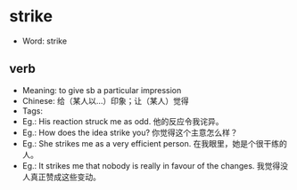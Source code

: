 # strike

- Word: strike

## verb

- Meaning: to give sb a particular impression
- Chinese: 给（某人以…）印象；让（某人）觉得
- Tags: 
- Eg.: His reaction struck me as odd. 他的反应令我诧异。
- Eg.: How does the idea strike you? 你觉得这个主意怎么样？
- Eg.: She strikes me as a very efficient person. 在我眼里，她是个很干练的人。
- Eg.: It strikes me that nobody is really in favour of the changes. 我觉得没人真正赞成这些变动。

